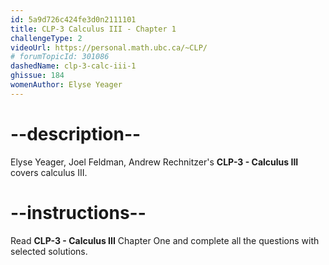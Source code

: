 ```yaml
---
id: 5a9d726c424fe3d0n2111101
title: CLP-3 Calculus III - Chapter 1
challengeType: 2
videoUrl: https://personal.math.ubc.ca/~CLP/
# forumTopicId: 301086
dashedName: clp-3-calc-iii-1
ghissue: 184
womenAuthor: Elyse Yeager
---
```


# --description--

Elyse Yeager, Joel Feldman, Andrew Rechnitzer's __CLP-3 - Calculus III__ covers calculus III.

# --instructions--

Read __CLP-3 - Calculus III__ Chapter One and complete all the questions with selected solutions.